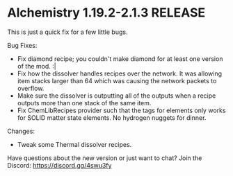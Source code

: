 # Alchemistry 1.19.2-2.1.3 RELEASE

This is just a quick fix for a few little bugs.

Bug Fixes:
- Fix diamond recipe; you couldn't make diamond for at least one version of the mod. :|
- Fix how the dissolver handles recipes over the network. It was allowing item stacks larger than 64 which was causing the network packets to overflow.
- Make sure the dissolver is outputting all of the outputs when a recipe outputs more than one stack of the same item.
- Fix ChemLibRecipes provider such that the tags for elements only works for SOLID matter state elements. No hydrogen nuggets for dinner.

Changes:
- Tweak some Thermal dissolver recipes.

Have questions about the new version or just want to chat? Join the Discord: https://discord.gg/4swu3fy